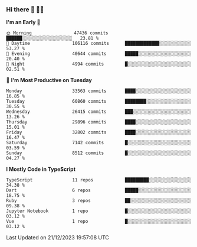 ### Hi there 👋 🧑‍💻



<!--START_SECTION:waka-->
**I'm an Early 🐤** 

```text
🌞 Morning                47436 commits       ██████░░░░░░░░░░░░░░░░░░░   23.81 % 
🌆 Daytime                106116 commits      █████████████░░░░░░░░░░░░   53.27 % 
🌃 Evening                40644 commits       █████░░░░░░░░░░░░░░░░░░░░   20.40 % 
🌙 Night                  4994 commits        █░░░░░░░░░░░░░░░░░░░░░░░░   02.51 % 
```
📅 **I'm Most Productive on Tuesday** 

```text
Monday                   33563 commits       ████░░░░░░░░░░░░░░░░░░░░░   16.85 % 
Tuesday                  60860 commits       ████████░░░░░░░░░░░░░░░░░   30.55 % 
Wednesday                26415 commits       ███░░░░░░░░░░░░░░░░░░░░░░   13.26 % 
Thursday                 29896 commits       ████░░░░░░░░░░░░░░░░░░░░░   15.01 % 
Friday                   32802 commits       ████░░░░░░░░░░░░░░░░░░░░░   16.47 % 
Saturday                 7142 commits        █░░░░░░░░░░░░░░░░░░░░░░░░   03.59 % 
Sunday                   8512 commits        █░░░░░░░░░░░░░░░░░░░░░░░░   04.27 % 
```


**I Mostly Code in TypeScript** 

```text
TypeScript               11 repos            █████████░░░░░░░░░░░░░░░░   34.38 % 
Dart                     6 repos             █████░░░░░░░░░░░░░░░░░░░░   18.75 % 
Ruby                     3 repos             ██░░░░░░░░░░░░░░░░░░░░░░░   09.38 % 
Jupyter Notebook         1 repo              █░░░░░░░░░░░░░░░░░░░░░░░░   03.12 % 
Vue                      1 repo              █░░░░░░░░░░░░░░░░░░░░░░░░   03.12 % 
```




 Last Updated on 21/12/2023 19:57:08 UTC
<!--END_SECTION:waka-->


